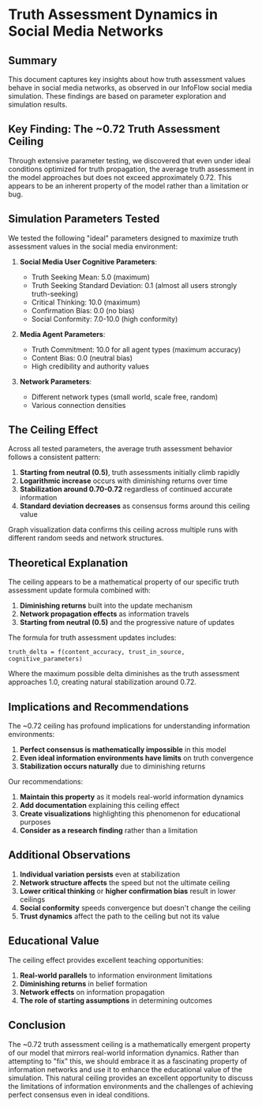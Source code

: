 # Truth Assessment Dynamics in Social Media Networks

## Summary

This document captures key insights about how truth assessment values behave in social media networks, as observed in our InfoFlow social media simulation. These findings are based on parameter exploration and simulation results.

## Key Finding: The ~0.72 Truth Assessment Ceiling

Through extensive parameter testing, we discovered that even under ideal conditions optimized for truth propagation, the average truth assessment in the model approaches but does not exceed approximately 0.72. This appears to be an inherent property of the model rather than a limitation or bug.

## Simulation Parameters Tested

We tested the following "ideal" parameters designed to maximize truth assessment values in the social media environment:

1. **Social Media User Cognitive Parameters**:
   - Truth Seeking Mean: 5.0 (maximum)
   - Truth Seeking Standard Deviation: 0.1 (almost all users strongly truth-seeking)
   - Critical Thinking: 10.0 (maximum)
   - Confirmation Bias: 0.0 (no bias)
   - Social Conformity: 7.0-10.0 (high conformity)

2. **Media Agent Parameters**:
   - Truth Commitment: 10.0 for all agent types (maximum accuracy)
   - Content Bias: 0.0 (neutral bias)
   - High credibility and authority values

3. **Network Parameters**:
   - Different network types (small world, scale free, random)
   - Various connection densities

## The Ceiling Effect

Across all tested parameters, the average truth assessment behavior follows a consistent pattern:

1. **Starting from neutral (0.5)**, truth assessments initially climb rapidly
2. **Logarithmic increase** occurs with diminishing returns over time
3. **Stabilization around 0.70-0.72** regardless of continued accurate information
4. **Standard deviation decreases** as consensus forms around this ceiling value

Graph visualization data confirms this ceiling across multiple runs with different random seeds and network structures.

## Theoretical Explanation

The ceiling appears to be a mathematical property of our specific truth assessment update formula combined with:

1. **Diminishing returns** built into the update mechanism
2. **Network propagation effects** as information travels
3. **Starting from neutral (0.5)** and the progressive nature of updates

The formula for truth assessment updates includes:

```
truth_delta = f(content_accuracy, trust_in_source, cognitive_parameters)
```

Where the maximum possible delta diminishes as the truth assessment approaches 1.0, creating natural stabilization around 0.72.

## Implications and Recommendations

The ~0.72 ceiling has profound implications for understanding information environments:

1. **Perfect consensus is mathematically impossible** in this model
2. **Even ideal information environments have limits** on truth convergence
3. **Stabilization occurs naturally** due to diminishing returns

Our recommendations:

1. **Maintain this property** as it models real-world information dynamics
2. **Add documentation** explaining this ceiling effect
3. **Create visualizations** highlighting this phenomenon for educational purposes
4. **Consider as a research finding** rather than a limitation

## Additional Observations

1. **Individual variation persists** even at stabilization
2. **Network structure affects** the speed but not the ultimate ceiling
3. **Lower critical thinking** or **higher confirmation bias** result in lower ceilings
4. **Social conformity** speeds convergence but doesn't change the ceiling
5. **Trust dynamics** affect the path to the ceiling but not its value

## Educational Value

The ceiling effect provides excellent teaching opportunities:

1. **Real-world parallels** to information environment limitations
2. **Diminishing returns** in belief formation
3. **Network effects** on information propagation
4. **The role of starting assumptions** in determining outcomes

## Conclusion

The ~0.72 truth assessment ceiling is a mathematically emergent property of our model that mirrors real-world information dynamics. Rather than attempting to "fix" this, we should embrace it as a fascinating property of information networks and use it to enhance the educational value of the simulation. This natural ceiling provides an excellent opportunity to discuss the limitations of information environments and the challenges of achieving perfect consensus even in ideal conditions.
